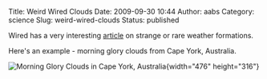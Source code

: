 Title: Weird Wired Clouds
Date: 2009-09-30 10:44
Author: aabs
Category: science
Slug: weird-wired-clouds
Status: published

Wired has a very interesting [article](http://www.wired.com/wiredscience/2009/09/clouds/) on strange or rare weather formations.

Here's an example - morning glory clouds from Cape York, Australia.

![Morning Glory Clouds in Cape York, Australia](http://www.wired.com/images_blogs/wiredscience/2009/08/morninggloryclouds.jpg){width="476" height="316"}
